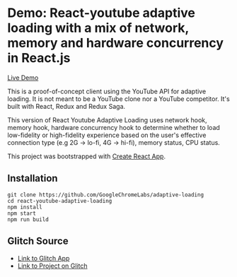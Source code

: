 
# Demo: React-youtube adaptive loading with a mix of network, memory and hardware concurrency in React.js

[Live Demo](https://adaptive-loading.web.app/react-youtube-adaptive-loading/)

This is a proof-of-concept client using the YouTube API for adaptive loading. It is not meant to be a YouTube clone nor a YouTube competitor. It's built with React, Redux and Redux Saga.

This version of React Youtube Adaptive Loading uses network hook, memory hook, hardware concurrency hook to determine whether to load low-fidelity or high-fidelity experience based on the user's effective connection type (e.g 2G -> lo-fi, 4G -> hi-fi), memory status, CPU status.

This project was bootstrapped with [Create React App](https://github.com/facebook/create-react-app).

## Installation
```
git clone https://github.com/GoogleChromeLabs/adaptive-loading
cd react-youtube-adaptive-loading
npm install
npm start
npm run build
```

## Glitch Source
* [Link to Glitch App](https://anton-karlovskiy-adaptive-youtube.glitch.me/)
* [Link to Project on Glitch](https://glitch.com/~anton-karlovskiy-adaptive-youtube/)
